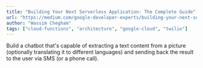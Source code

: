 ```yaml
---
title: "Building Your Next Serverless Application: The Complete Guide"
url: "https://medium.com/google-developer-experts/building-your-next-serverless-application-the-complete-guide-98e48f85bd3c"
author: "Wassim Chegham"
tags: ["cloud-functions", "architecture", "google-cloud", "twilio"]
---
```


Build a chatbot that's capable of extracting a text content from a picture (optionally translating it to different languages) and sending back the result to the user via SMS (or a phone call).

